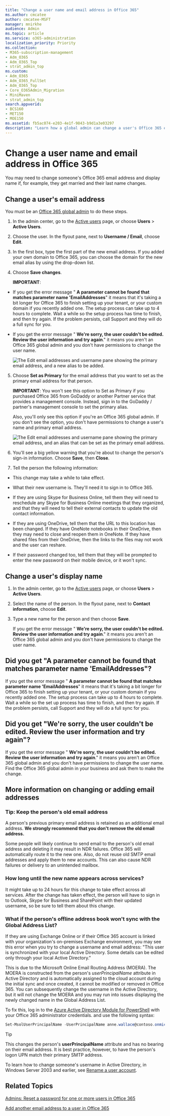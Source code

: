 ```yaml
---
title: "Change a user name and email address in Office 365"
ms.author: cmcatee
author: cmcatee-MSFT
manager: mnirkhe
audience: Admin
ms.topic: article
ms.service: o365-administration
localization_priority: Priority
ms.collection: 
- M365-subscription-management
- Adm_O365
- Adm_O365_Top
- strat_admin_top
ms.custom:
- Adm_O365
- Adm_O365_FullSet
- Adm_O365_Top
- Core_O365Admin_Migration
- MiniMaven
- strat_admin_top
search.appverid:
- BCS160
- MET150
- MOE150
ms.assetid: fb5ac074-e203-4e1f-9843-b9d1a3e03297
description: "Learn how a global admin can change a user's Office 365 email address and display name. "
---
```


# Change a user name and email address in Office 365

You may need to change someone's Office 365 email address and display name if, for example, they get married and their last name changes.
  
## Change a user's email address

You must be an [Office 365 global admin](about-admin-roles.md) to do these steps. 
  
1. In the admin center, go to the [Active users](https://go.microsoft.com/fwlink/p/?linkid=834822) page, or choose **Users** > **Active Users**.
    
2. Choose the user. In the flyout pane, next to **Username / Email**, choose **Edit**. 
    
3. In the first box, type the first part of the new email address. If you added your own domain to Office 365, you can choose the domain for the new email alias by using the drop-down list. 

4. Choose **Save changes**.
    
    **IMPORTANT**: 
    
  - If you get the error message " **A parameter cannot be found that matches parameter name 'EmailAddresses**" it means that it's taking a bit longer for Office 365 to finish setting up your tenant, or your custom domain if you recently added one. The setup process can take up to 4 hours to complete. Wait a while so the setup process has time to finish, and then try again. If the problem persists, call Support and they will do a full sync for you.
    
  - If you get the error message " **We're sorry, the user couldn't be edited. Review the user information and try again**." it means you aren't an Office 365 global admin and you don't have permissions to change the user name. 
    
    ![The Edit email addresses and username pane showing the primary email address, and a new alias to be added.](../media/2518a8b8-1136-4639-b159-35ad21f61437.png)
  
5. Choose **Set as Primary** for the email address that you want to set as the primary email address for that person. 
    
    **IMPORTANT**: You won't see this option to Set as Primary if you purchased Office 365 from GoDaddy or another Partner service that provides a management console. Instead, sign in to the GoDaddy / partner's management console to set the primary alias. 
    
    Also, you'll only see this option if you're an Office 365 global admin. If you don't see the option, you don't have permissions to change a user's name and primary email address.
    
    ![The Edit email addresses and username pane showing the primary email address, and an alias that can be set as the primary email address.](../media/2de59654-fd2d-4a65-8eb0-c49079c4a4e9.png)
  
6. You'll see a big yellow warning that you're about to change the person's sign-in information. Choose **Save**, then **Close**.
    
7. Tell the person the following information:
 
  - This change may take a while to take effect.
  
  - What their new username is. They'll need it to sign in to Office 365.
    
  - If they are using Skype for Business Online, tell them they will need to reschedule any Skype for Business Online meetings that they organized, and that they will need to tell their external contacts to update the old contact information.

  - If they are using OneDrive, tell them that the URL to this location has been changed. If they have OneNote notebooks in their OneDrive, then they may need to close and reopen them in OneNote. If they have shared files from their OneDrive, then the links to the files may not work and the user can reshare.    
  
  - If their password changed too, tell them that they will be prompted to enter the new password on their mobile device, or it won't sync.
    
## Change a user's display name

1. In the admin center, go to the [Active users](https://go.microsoft.com/fwlink/p/?linkid=834822) page, or choose **Users** > **Active Users**.
    
2. Select the name of the person. In the flyout pane, next to **Contact information**, choose **Edit**.  

3. Type a new name for the person and then choose **Save**.
    
    If you get the error message " **We're sorry, the user couldn't be edited. Review the user information and try again**." it means you aren't an Office 365 global admin and you don't have permissions to change the user name.

## Did you get "A parameter cannot be found that matches parameter name 'EmailAddresses"?

If you get the error message " **A parameter cannot be found that matches parameter name 'EmailAddresses**" it means that it's taking a bit longer for Office 365 to finish setting up your tenant, or your custom domain if you recently added one. The setup process can take up to 4 hours to complete. Wait a while so the set up process has time to finish, and then try again. If the problem persists, call Support and they will do a full sync for you.
  
## Did you get "We're sorry, the user couldn't be edited. Review the user information and try again"?

If you get the error message " **We're sorry, the user couldn't be edited. Review the user information and try again**." it means you aren't an Office 365 global admin and you don't have permissions to change the user name. Find the Office 365 global admin in your business and ask them to make the change.
  
## More information on changing or adding email addresses

### Tip: Keep the person's old email address

A person's previous primary email address is retained as an additional email address. **We strongly recommend that you don't remove the old email address.**
  
Some people will likely continue to send email to the person's old email address and deleting it may result in NDR failures. Office 365 will automatically route it to the new one. Also, do not reuse old SMTP email addresses and apply them to new accounts. This can also cause NDR failures or delivery to an unintended mailbox.
  
### How long until the new name appears across services?

It might take up to 24 hours for this change to take effect across all services. After the change has taken effect, the person will have to sign in to Outlook, Skype for Business and SharePoint with their updated username, so be sure to tell them about this change.
  
### What if the person's offline address book won't sync with the Global Address List?

If they are using Exchange Online or if their Office 365 account is linked with your organization's on-premises Exchange environment, you may see this error when you try to change a username and email address: "This user is synchronized with your local Active Directory. Some details can be edited only through your local Active Directory."
  
This is due to the Microsoft Online Email Routing Address (MOERA). The MOERA is constructed from the person's  _userPrincipalName_ attribute in Active Directory and is automatically assigned to the cloud account during the initial sync and once created, it cannot be modified or removed in Office 365. You can subsequently change the username in the Active Directory, but it will not change the MOERA and you may run into issues displaying the newly changed name in the Global Address List. 
  
To fix this, log in to the [Azure Active Directory Module for PowerShell]( https://go.microsoft.com/fwlink/?LinkId=823193) with your Office 365 administrator credentials. and use the following syntax: 
  
```powershell
Set-MsolUserPrincipalName -UserPrincipalName anne.wallace@contoso.onmicrosoft.com -NewUserPrincipalName anne.jones@contoso.com
```

> [!TIP]
> This changes the person's **userPrincipalName** attribute and has no bearing on their email address. It is best practice, however, to have the person's logon UPN match their primary SMTP address. 
  
To learn how to change someone's username in Active Directory, in Windows Server 2003 and earlier, see [Rename a user account](https://go.microsoft.com/fwlink/?LinkId=809091).
  
## Related Topics

[Admins: Reset a password for one or more users in Office 365](reset-passwords.md)
  
[Add another email address to a user in Office 365](../email/add-another-email-alias-for-a-user.md)
